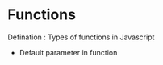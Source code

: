 # Functions

Defination 
: Types of functions in Javascript



- Default parameter in function 
```
```